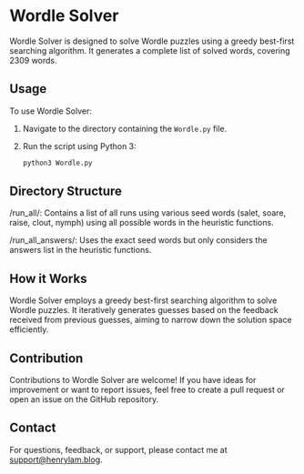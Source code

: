 # Wordle Solver

Wordle Solver is designed to solve Wordle puzzles using a greedy best-first searching algorithm. It generates a complete list of solved words, covering 2309 words.

## Usage

To use Wordle Solver:

1. Navigate to the directory containing the `Wordle.py` file.
2. Run the script using Python 3:

   ```bash
   python3 Wordle.py
   
## Directory Structure
/run_all/: Contains a list of all runs using various seed words (salet, soare, raise, clout, nymph) using all possible words in the heuristic functions.

/run_all_answers/: Uses the exact seed words but only considers the answers list in the heuristic functions.

## How it Works
Wordle Solver employs a greedy best-first searching algorithm to solve Wordle puzzles. It iteratively generates guesses based on the feedback received from previous guesses, aiming to narrow down the solution space efficiently.

## Contribution
Contributions to Wordle Solver are welcome! If you have ideas for improvement or want to report issues, feel free to create a pull request or open an issue on the GitHub repository.

## Contact
For questions, feedback, or support, please contact me at [support@henrylam.blog](mailto:support@henrylam.blog).
